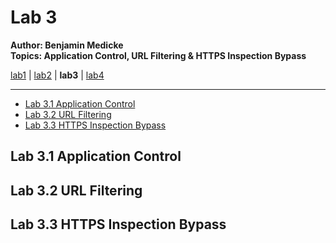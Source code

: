 # Lab 3

**Author: Benjamin Medicke**<br>
**Topics: Application Control, URL Filtering & HTTPS Inspection Bypass**

[lab1](lab1.md) | [lab2](lab2.md) | **lab3** | [lab4](lab4.md)

---

<!-- vim-markdown-toc GFM -->

* [Lab 3.1 Application Control](#lab-31-application-control)
* [Lab 3.2 URL Filtering](#lab-32-url-filtering)
* [Lab 3.3 HTTPS Inspection Bypass](#lab-33-https-inspection-bypass)

<!-- vim-markdown-toc -->

## Lab 3.1 Application Control

## Lab 3.2 URL Filtering

## Lab 3.3 HTTPS Inspection Bypass

